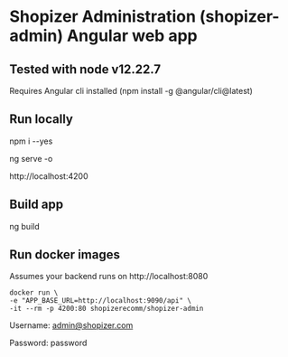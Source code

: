 # Shopizer Administration (shopizer-admin) Angular web app

## Tested with node v12.22.7

Requires Angular cli installed (npm install -g @angular/cli@latest)

## Run locally

npm i --yes

ng serve -o

http://localhost:4200

## Build app
ng build 

## Run docker images

Assumes your backend runs on http://localhost:8080

```
docker run \
-e "APP_BASE_URL=http://localhost:9090/api" \
-it --rm -p 4200:80 shopizerecomm/shopizer-admin
```

Username: admin@shopizer.com

Password: password
